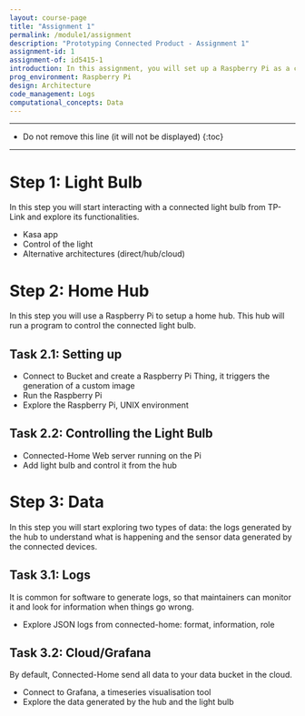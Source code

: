 ```yaml
---
layout: course-page
title: "Assignment 1"
permalink: /module1/assignment
description: "Prototyping Connected Product - Assignment 1"
assignment-id: 1
assignment-of: id5415-1
introduction: In this assignment, you will set up a Raspberry Pi as a connected home hub to control connected light bulbs. We will walk you through the different 
prog_environment: Raspberry Pi
design: Architecture
code_management: Logs
computational_concepts: Data
---
```



---

* Do not remove this line (it will not be displayed)
{:toc}

---


# Step 1: Light Bulb

In this step you will start interacting with a connected light bulb from TP-Link and explore its functionalities.

* Kasa app
* Control of the light
* Alternative architectures (direct/hub/cloud)

# Step 2: Home Hub

In this step you will use a Raspberry Pi to setup a home hub. This hub will run a program to control the connected light bulb.

## Task 2.1: Setting up

* Connect to Bucket and create a Raspberry Pi Thing, it triggers the generation of a custom image
* Run the Raspberry Pi
* Explore the Raspberry Pi, UNIX environment

## Task 2.2: Controlling the Light Bulb

* Connected-Home Web server running on the Pi 
* Add light bulb and control it from the hub

# Step 3: Data

In this step you will start exploring two types of data: the logs generated by the hub to understand what is happening and the sensor data generated by the connected devices.

## Task 3.1: Logs

It is common for software to generate logs, so that maintainers can monitor it and look for information when things go wrong.

* Explore JSON logs from connected-home: format, information, role

## Task 3.2: Cloud/Grafana

By default, Connected-Home send all data to your data bucket in the cloud.

* Connect to Grafana, a timeseries visualisation tool
* Explore the data generated by the hub and the light bulb
